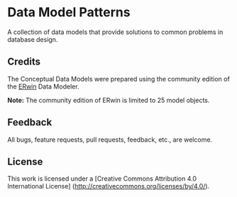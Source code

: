 # Data Model Patterns
A collection of data models that provide solutions to common problems in database design.

## Credits

The Conceptual Data Models were prepared using the community edition of the  [ERwin](http://erwin.com/products/data-modeler/community-edition) Data Modeler.

**Note:** The community edition of ERwin is limited to 25 model objects.

## Feedback

All bugs, feature requests, pull requests, feedback, etc., are welcome.

## License

This work is licensed under a [Creative Commons Attribution 4.0 International License] (http://creativecommons.org/licenses/by/4.0/).


